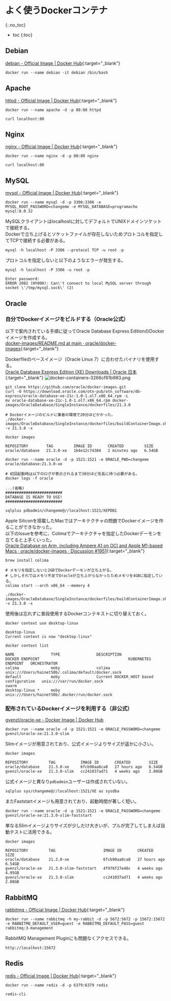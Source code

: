 # よく使うDockerコンテナ
{:.no_toc}

* toc
{:toc}

## Debian
[debian - Official Image | Docker Hub](https://hub.docker.com/_/debian){:target="_blank"}
```shell
docker run --name debian -it debian /bin/bash
```

## Apache
[httpd - Official Image | Docker Hub](https://hub.docker.com/_/httpd){:target="_blank"}
```shell
docker run --name apache -d -p 80:80 httpd
```
```shell
curl localhost:80
```

## Nginx
[nginx - Official Image | Docker Hub](https://hub.docker.com/_/nginx){:target="_blank"}
```shell
docker run --name nginx -d -p 80:80 nginx
```
```shell
curl localhost:80
```

## MySQL
[mysql - Official Image | Docker Hub](https://hub.docker.com/_/mysql){:target="_blank"}
```shell
docker run --name mysql -d -p 3306:3306 -e MYSQL_ROOT_PASSWORD=changeme -e MYSQL_DATABASE=programacho mysql:8.0.32
```
MySQLクライアントはlocalhostに対してデフォルトでUNIXドメインソケットで接続する。  
Dockerで立ち上げるとソケットファイルが存在しないためプロトコルを指定してTCPで接続する必要がある。
```shell
mysql -h localhost -P 3306 --protocol TCP -u root -p
```
プロトコルを指定しないと以下のようなエラーが発生する。
```shell
mysql -h localhost -P 3306 -u root -p

Enter password:
ERROR 2002 (HY000): Can\'t connect to local MySQL server through socket \'/tmp/mysql.sock\' (2)
```

## Oracle

### 自分でDockerイメージをビルドする（Oracle公式）
以下で案内されている手順に従ってOracle Database Express EditionのDockerイメージを作成する。  
[docker-images/README.md at main · oracle/docker-images](https://github.com/oracle/docker-images/blob/main/OracleDatabase/SingleInstance/README.md){:target="_blank"}

Dockerfileのベースイメージ（Oracle Linux 7）に合わせたバイナリを使用する。  
[Oracle Database Express Edition (XE) Downloads | Oracle 日本](https://www.oracle.com/jp/database/technologies/xe-downloads.html){:target="_blank"}
![docker-containers-3266cf61b983.png](https://programacho.blob.core.windows.net/images/docker-containers-3266cf61b983.png)

```shell
git clone https://github.com/oracle/docker-images.git
curl -O https://download.oracle.com/otn-pub/otn_software/db-express/oracle-database-xe-21c-1.0-1.ol7.x86_64.rpm -L
mv oracle-database-xe-21c-1.0-1.ol7.x86_64.rpm docker-images/OracleDatabase/SingleInstance/dockerfiles/21.3.0

# Dockerイメージのビルドに筆者の環境で20分ほどかかった。
./docker-images/OracleDatabase/SingleInstance/dockerfiles/buildContainerImage.sh -v 21.3.0 -x

docker images

REPOSITORY        TAG         IMAGE ID       CREATED         SIZE
oracle/database   21.3.0-xe   1b4e12c74384   2 minutes ago   6.54GB
```
```shell
docker run --name oracle -d -p 1521:1521 -e ORACLE_PWD=changeme oracle/database:21.3.0-xe

# 初回起動時は以下のログが表示されるまで30分ほど気長に待つ必要がある。
docker logs -f oracle

...(省略)
#########################
DATABASE IS READY TO USE!
#########################
```
```shell
sqlplus pdbadmin/changeme@//localhost:1521/XEPDB1
```

Apple Siliconを搭載したMacではアーキテクチャの問題でDockerイメージを作ることができなかった。  
以下のIssueを参考に、Colimaでアーキテクチャを指定したDockerデーモンを立てると上手くいった。  
[Oracle Database on Arm, including Ampere A1 on OCI and Apple M1-based Macs · oracle/docker-images · Discussion #1951](https://github.com/oracle/docker-images/discussions/1951){:target="_blank"}
```shell
brew install colima

# メモリを指定しないと2GBでDockerデーモンが立ち上がる。
# しかしそれではメモリ不足でOracleが立ち上がらなかったためメモリを4GBに指定している。
colima start --arch x86_64 --memory 4

./docker-images/OracleDatabase/SingleInstance/dockerfiles/buildContainerImage.sh -v 21.3.0 -x
```

使用後は忘れずに普段使用するDockerコンテキストに切り替えておく。
```shell
docker context use desktop-linux

desktop-linux
Current context is now "desktop-linux"

docker context list

NAME                TYPE                DESCRIPTION                               DOCKER ENDPOINT                                       KUBERNETES ENDPOINT   ORCHESTRATOR
colima              moby                colima                                    unix:///Users/hainet50b/.colima/default/docker.sock                         
default             moby                Current DOCKER_HOST based configuration   unix:///var/run/docker.sock                                                 swarm
desktop-linux *     moby                                                          unix:///Users/hainet50b/.docker/run/docker.sock
```

### 配布されているDockerイメージを利用する（非公式）
[gvenzl/oracle-xe - Docker Image | Docker Hub](https://hub.docker.com/r/gvenzl/oracle-xe)
```shell
docker run --name oracle -d -p 1521:1521 -e ORACLE_PASSWORD=changeme gvenzl/oracle-xe:21.3.0-slim
```

Slimイメージが用意されており、公式イメージよりサイズが遥かに小さい。
```shell
docker images

REPOSITORY         TAG           IMAGE ID       CREATED        SIZE
oracle/database    21.3.0-xe     6fcb90aa8ca8   27 hours ago   6.54GB
gvenzl/oracle-xe   21.3.0-slim   cc241037ad71   4 weeks ago    2.08GB
```

公式イメージと異なり`pdbadmin`ユーザーは作成されていない。
```shell
sqlplus sys/changeme@//localhost:1521/XE as sysdba
```

またFaststartイメージも用意されており、起動時間が著しく短い。
```shell
docker run --name oracle -d -p 1521:1521 -e ORACLE_PASSWORD=changeme gvenzl/oracle-xe:21.3.0-slim-faststart
```

単なるSlimイメージよりサイズが少しだけ大きいが、プルが完了してしまえば自動テストに活用できる。
```shell
docker images

REPOSITORY         TAG                     IMAGE ID       CREATED        SIZE
oracle/database    21.3.0-xe               6fcb90aa8ca8   27 hours ago   6.54GB
gvenzl/oracle-xe   21.3.0-slim-faststart   4f976f27e48c   4 weeks ago    4.95GB
gvenzl/oracle-xe   21.3.0-slim             cc241037ad71   4 weeks ago    2.08GB
```

## RabbitMQ
[rabbitmq - Official Image | Docker Hub](https://hub.docker.com/_/rabbitmq){:target="_blank"}
```shell
docker run --name rabbitmq -h my-rabbit -d -p 5672:5672 -p 15672:15672 -e RABBITMQ_DEFAULT_USER=guest -e RABBITMQ_DEFAULT_PASS=guest rabbitmq:3-management
```
RabbitMQ Management Pluginにも問題なくアクセスできる。
```
http://localhost:15672
```

## Redis
[redis - Official Image | Docker Hub](https://hub.docker.com/_/redis){:target="_blank"}
```shell
docker run --name redis -d -p 6379:6379 redis
```
```shell
redis-cli
```
